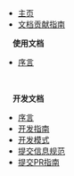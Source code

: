* [主页](/)
* [文档贡献指南](/文档贡献指南.md)


**&emsp;使用文档**

  * [序言](working/)

<br>

**&emsp;开发文档**

  * [序言](dev/)
  * [开发指南](dev/1-开发指南.md)
  * [开发模式](dev/2-开发模式.md)
  * [提交信息规范](dev/3-提交信息规范.md)
  * [提交PR指南](dev/4-提交PR指南.md)
  